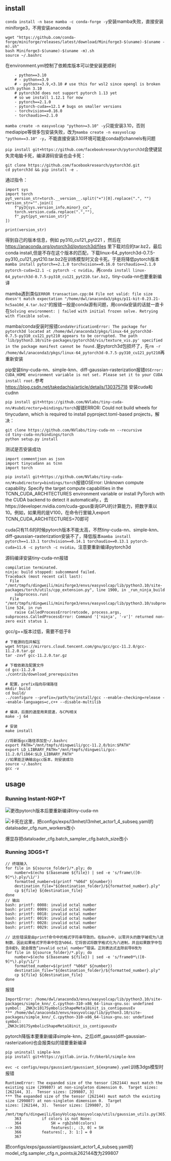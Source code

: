 ## install
`conda install -n base mamba -c conda-forge -y`安装mamba失败，直接安装miniforge3，不用安装anaconda
```
wget "https://github.com/conda-forge/miniforge/releases/latest/download/Miniforge3-$(uname)-$(uname -m).sh"
bash Miniforge3-$(uname)-$(uname -m).sh
source ~/.bashrc
```

在environment.yml控制了依赖库版本可以使安装更顺利
```
    - python==3.10
    # - python==3.9
    # - python>=3.9,<3.10 # use this for wsl2 since opengl is broken with python 3.10
    # pytorch3d does not support pytorch 1.13 yet
    # so we install 1.12.1 for now
    - pytorch==2.1.0 
    - pytorch-cuda==12.1 # bugs on smaller versions
    - torchvision==0.16.0
    - torchaudio==2.1.0
```

`mamba create -n easyvolcap "python>=3.10" -y`只能安装3.10，否则mediapipe等很多包安装失败，改为`mamba create -n easyvolcap "python==3.10" -y`，不能直接安装3.10环境可能是conda的channels有问题

`pip install git+https://github.com/facebookresearch/pytorch3d`会使键鼠失灵电脑卡死，编译源码安装也会卡死：
```
git clone https://github.com/facebookresearch/pytorch3d.git
cd pytorch3d && pip install -e .
```
通过指令：
```
import sys
import torch
pyt_version_str=torch.__version__.split("+")[0].replace(".", "")
version_str="".join([
    f"py3{sys.version_info.minor}_cu",
    torch.version.cuda.replace(".",""),
    f"_pyt{pyt_version_str}"
])

print(version_str)
```
得到自己的版本信息，例如 py310_cu121_pyt221 ，然后在 https://anaconda.org/pytorch3d/pytorch3d/files 里下载对应的tar.bz2，最后 conda install,但是不存在这个版本的匹配，下载linux-64_pytorch3d-0.7.5-py310_cu121_pyt210.tar.bz2在训练模型时又会卡死。于是将降低pytorch版本`mamba install pytorch==2.1.0 torchvision==0.16.0 torchaudio==2.1.0 pytorch-cuda=12.1 -c pytorch -c nvidia`，再`conda install linux-64_pytorch3d-0.7.5-py310_cu121_pyt210.tar.bz2`，tiny-cuda-nn也要重新编译

mamba遇到类似`ERROR transaction.cpp:84 File not valid: file size doesn't match expectation "/home/dwl/anaconda3/pkgs/p11-kit-0.23.21-hc5aa10d_4.tar.bz2"`的报错一般是conda源有问题，用conda安装的话就一直卡在`Solving environment: | failed with initial frozen solve. Retrying with flexible solve.`

mamba/conda安装时报错`CondaVerificationError: The package for pytorch3d located at /home/dwl/anaconda3/pkgs/linux-64_pytorch3d-0.7.5-py310_cu121_pyt210 appears to be corrupted. The path 'lib/python3.10/site-packages/pytorch3d/vis/texture_vis.py' specified in the package manifest cannot be found.`是pytorch3d包损坏了，先`rm -r /home/dwl/anaconda3/pkgs/linux-64_pytorch3d-0.7.5-py310_cu121_pyt210`再重新安装

pip安装tiny-cuda-nn、simple-knn、diff-gaussian-rasterization报错`OSError: CUDA_HOME environment variable is not set. Please set it to your CUDA install root.`参考 https://blog.csdn.net/takedachia/article/details/130375718 安装cuda和cudnn

`pip install git+https://github.com/NVlabs/tiny-cuda-nn/#subdirectory=bindings/torch`报错ERROR: Could not build wheels for tinycudann, which is required to install pyproject.toml-based projects，解决：
```
git clone https://github.com/NVlabs/tiny-cuda-nn --recursive
cd tiny-cuda-nn/bindings/torch
python setup.py install
```
测试是否安装成功
```
import commentjson as json
import tinycudann as tcnn
import torch
```
`pip install git+https://github.com/NVlabs/tiny-cuda-nn/#subdirectory=bindings/torch`报错OSError: Unknown compute capability. Specify the target compute capabilities in the TCNN_CUDA_ARCHITECTURES environment variable or install PyTorch with the CUDA backend to detect it automatically.，去https://developer.nvidia.com/cuda-gpus查询GPU的计算能力，把数字乘以10。例如，如果用的是V100，在命令行里输入export TCNN_CUDA_ARCHITECTURES=70即可

cuda只有11.6的时候pytorch版本不能太高，不然tiny-cuda-nn、simple-knn、diff-gaussian-rasterization安装不了，降低版本`mamba install pytorch==1.13.1 torchvision==0.14.1 torchaudio==0.13.1 pytorch-cuda=11.6 -c pytorch -c nvidia`，注意要重新编译pytorch3d

源码编译安装tiny-cuda-nn报错
```
compilation terminated.
ninja: build stopped: subcommand failed.
Traceback (most recent call last):
  File "/mnt/tmpfs/dingweili/miniforge3/envs/easyvolcap/lib/python3.10/site-packages/torch/utils/cpp_extension.py", line 1900, in _run_ninja_build
    subprocess.run(
  File "/mnt/tmpfs/dingweili/miniforge3/envs/easyvolcap/lib/python3.10/subprocess.py", line 524, in run
    raise CalledProcessError(retcode, process.args,
subprocess.CalledProcessError: Command '['ninja', '-v']' returned non-zero exit status 1.
```
gcc/g++版本过低，需要不低于8
```
# 下载源码包并解压
wget https://mirrors.cloud.tencent.com/gnu/gcc/gcc-11.2.0/gcc-11.2.0.tar.gz
tar -zxvf gcc-11.2.0.tar.gz
 
# 下载依赖及配置文件
cd gcc-11.2.0
./contrib/download_prerequisites
 
# 配置，prefix指向存储路径
mkdir build
cd build/
../configure --prefix=/path/to/install/gcc --enable-checking=release --enable-languages=c,c++ --disable-multilib
 
# 编译，后面的速度用来提速，与CPU相关
make -j 64
 
# 安装
make install 

//将新版gcc路径添加至~/.bashrc
export PATH="/mnt/tmpfs/dingweili/gcc-11.2.0/bin:$PATH"
export LD_LIBRARY_PATH="/mnt/tmpfs/dingweili/gcc-11.2.0/lib64:$LD_LIBRARY_PATH"
//如果能正确输出gcc版本，则安装成功
source ~/.bashrc
gcc -v
```
## usage
### Running Instant-NGP+T
![](note_pic/1.JPG)更改pytorch版本后要重新编译tiny-cuda-nn

![](note_pic/2.JPG)卡死在这里，把configs/exps/l3mhet/l3mhet_actor1_4_subseq.yaml的dataloader_cfg.num_workers改小

爆显存把dataloader_cfg.batch_sampler_cfg.batch_size改小
### Running 3DGS+T
```
// 终端输入
for file in ${source_folder}/*.ply; do
    number=$(echo $(basename ${file}) | sed -e 's/frame\([0-9]*\).ply/\1/')
    formatted_number=$(printf "%06d" ${number})
    destination_file="${destination_folder}/${formatted_number}.ply"
    cp ${file} ${destination_file}
done
// 输出
bash: printf: 0008: invalid octal number
bash: printf: 0009: invalid octal number
bash: printf: 0018: invalid octal number
bash: printf: 0019: invalid octal number
bash: printf: 0028: invalid octal number
bash: printf: 0029: invalid octal number

// 这些错误是由printf命令中的格式字符串导致的。在Bash中，以零开头的数字被视为八进制数，因此如果格式字符串中包含%06d，它将尝试将数字格式化为八进制，并且如果数字中包含8或9，就会报告“invalid octal number”错误。正则表达式去除前导0改为
for file in ${source_folder}/*.ply; do
    number=$(echo $(basename ${file}) | sed -e 's/frame0*\([0-9]*\).ply/\1/')
    formatted_number=$(printf "%06d" ${number})
    destination_file="${destination_folder}/${formatted_number}.ply"
    cp ${file} ${destination_file}
done
```

报错
```
ImportError: /home/dwl/anaconda3/envs/easyvolcap/lib/python3.10/site-packages/simple_knn/_C.cpython-310-x86_64-linux-gnu.so: undefined symbol: _ZNK3c1017SymbolicShapeMeta18init_is_contiguousEv
*** /home/dwl/anaconda3/envs/easyvolcap/lib/python3.10/site-packages/simple_knn/_C.cpython-310-x86_64-linux-gnu.so: undefined symbol: 
_ZNK3c1017SymbolicShapeMeta18init_is_contiguousEv
```
pytorch降版本要重新编译simple-knn，之后diff_gauss(diff-gaussian-rasterization)也会报类似的错要重新编译
```
pip uninstall simple-knn
pip install git+https://gitlab.inria.fr/bkerbl/simple-knn
```

`evc -c configs/exps/gaussiant/gaussiant_${expname}.yaml`训练3dgs模型时报错
```
RuntimeError: The expanded size of the tensor (262144) must match the existing size (299807) at non-singleton dimension 0.  Target sizes: [262144, 3].  Tensor sizes: [299807, 3]
*** The expanded size of the tensor (262144) must match the existing size (299807) at non-singleton dimension 0.  Target
sizes: [262144, 3].  Tensor sizes: [299807, 3]
> /mnt/tmpfs/dingweili/EasyVolcap/easyvolcap/utils/gaussian_utils.py(365)create_from_pcd()
    363         if colors is not None:
    364             SH = rgb2sh0(colors)
--> 365             features[:, :3, 0] = SH
    366         features[:, 3: 1:] = 0
    367 
```
把configs/exps/gaussiant/gaussiant_actor1_4_subseq.yaml的model_cfg.sampler_cfg.n_points从262144改为299807